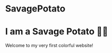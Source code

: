 # SavagePotato
<!DOCTYPE html>
<html>
<head>
  <title>Savage Potato</title>
       <h1>I am a Savage Potato 🥔🔥</h1>
  <p>Welcome to my very first colorful website!</p>
</body>
</html>
